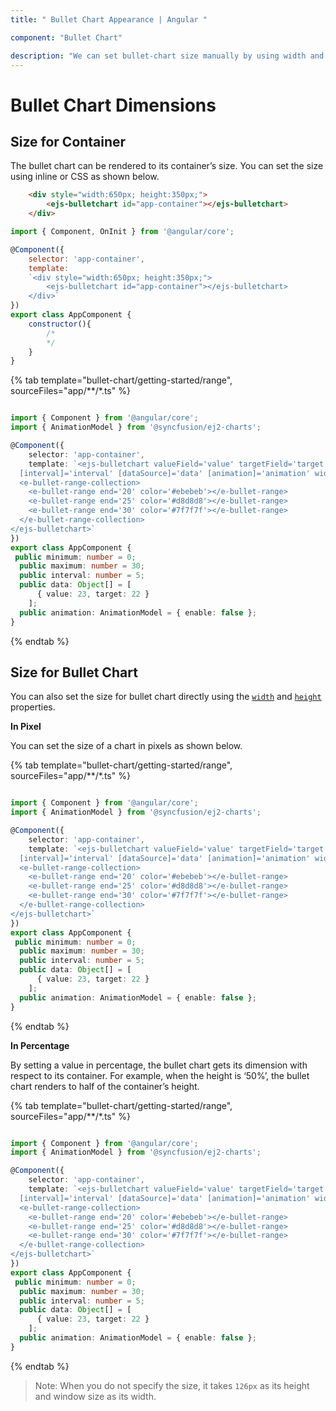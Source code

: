 ```yaml
---
title: " Bullet Chart Appearance | Angular "

component: "Bullet Chart"

description: "We can set bullet-chart size manually by using width and height properties. We can set percentage or pixel size values to the bullet-chart."
---
```


# Bullet Chart Dimensions

## Size for Container

The bullet chart can be rendered to its container’s size. You can set the size using inline or CSS as shown below.

```html
    <div style="width:650px; height:350px;">
        <ejs-bulletchart id="app-container"></ejs-bulletchart>
    </div>
```

```javascript
import { Component, OnInit } from '@angular/core';

@Component({
    selector: 'app-container',
    template:
    `<div style="width:650px; height:350px;">
        <ejs-bulletchart id="app-container"></ejs-bulletchart>
    </div>`
})
export class AppComponent {
    constructor(){
        /*
        */
    }
}
```

{% tab template="bullet-chart/getting-started/range", sourceFiles="app/**/*.ts" %}

```typescript

import { Component } from '@angular/core';
import { AnimationModel } from '@syncfusion/ej2-charts';

@Component({
    selector: 'app-container',
    template: `<ejs-bulletchart valueField='value' targetField='target' [minimum]='minimum' [maximum]='maximum'
  [interval]='interval' [dataSource]='data' [animation]='animation' width='650px' height='350px'>
  <e-bullet-range-collection>
    <e-bullet-range end='20' color='#ebebeb'></e-bullet-range>
    <e-bullet-range end='25' color='#d8d8d8'></e-bullet-range>
    <e-bullet-range end='30' color='#7f7f7f'></e-bullet-range>
  </e-bullet-range-collection>
</ejs-bulletchart>`
})
export class AppComponent {
 public minimum: number = 0;
  public maximum: number = 30;
  public interval: number = 5;
  public data: Object[] = [
      { value: 23, target: 22 }
    ];
  public animation: AnimationModel = { enable: false };
}
```

{% endtab %}
<!-- markdownlint-disable MD036 -->

## Size for Bullet Chart

<!-- markdownlint-disable MD036 -->

You can also set the size for bullet chart directly using the [`width`](../api/bullet-chart/bulletChartModel/#width) and [`height`](../api/bullet-chart/bulletChartModel/#height) properties.

**In Pixel**

You can set the size of a chart in pixels as shown below.

{% tab template="bullet-chart/getting-started/range", sourceFiles="app/**/*.ts" %}

```typescript

import { Component } from '@angular/core';
import { AnimationModel } from '@syncfusion/ej2-charts';

@Component({
    selector: 'app-container',
    template: `<ejs-bulletchart valueField='value' targetField='target' [minimum]='minimum' [maximum]='maximum'
  [interval]='interval' [dataSource]='data' [animation]='animation' width='650' height='350'>
  <e-bullet-range-collection>
    <e-bullet-range end='20' color='#ebebeb'></e-bullet-range>
    <e-bullet-range end='25' color='#d8d8d8'></e-bullet-range>
    <e-bullet-range end='30' color='#7f7f7f'></e-bullet-range>
  </e-bullet-range-collection>
</ejs-bulletchart>`
})
export class AppComponent {
 public minimum: number = 0;
  public maximum: number = 30;
  public interval: number = 5;
  public data: Object[] = [
      { value: 23, target: 22 }
    ];
  public animation: AnimationModel = { enable: false };
}
```

{% endtab %}

**In Percentage**

By setting a value in percentage, the bullet chart gets its dimension with respect to its container. For example, when the height is ‘50%’, the bullet chart renders to half of the container’s height.

{% tab template="bullet-chart/getting-started/range", sourceFiles="app/**/*.ts" %}

```typescript

import { Component } from '@angular/core';
import { AnimationModel } from '@syncfusion/ej2-charts';

@Component({
    selector: 'app-container',
    template: `<ejs-bulletchart valueField='value' targetField='target' [minimum]='minimum' [maximum]='maximum'
  [interval]='interval' [dataSource]='data' [animation]='animation' width='70%' height='60%'>
  <e-bullet-range-collection>
    <e-bullet-range end='20' color='#ebebeb'></e-bullet-range>
    <e-bullet-range end='25' color='#d8d8d8'></e-bullet-range>
    <e-bullet-range end='30' color='#7f7f7f'></e-bullet-range>
  </e-bullet-range-collection>
</ejs-bulletchart>`
})
export class AppComponent {
 public minimum: number = 0;
  public maximum: number = 30;
  public interval: number = 5;
  public data: Object[] = [
      { value: 23, target: 22 }
    ];
  public animation: AnimationModel = { enable: false };
}
```

{% endtab %}

>Note: When you do not specify the size, it takes `126px` as its height and window size as its width.
